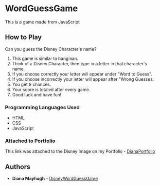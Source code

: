 # WordGuessGame
This is a game made from JavaScript

## How to Play

Can you guess the Disney Character's name?

1. This game is similar to hangman.
2. Think of a Disney Character, then type in a letter in that character's name.
3. If you choose correctly your letter will appear under "Word to Guess".
4. If you choose incorrectly your letter will appear after "Wrong Guesses.
5. You get 9 chances.
6. Your score is totaled after every game.
7. Good luck and have fun!

### Programming Languages Used

* HTML
* CSS
* JavaScript

### Attached to Portfolio

This link was attached to the Disney Image on my Portfolio - [DianaPortfolio](https://mayhugh82.github.io/DianaPortfolio/)

## Authors

* **Diana Mayhugh** - [DisneyWordGuessGame](https://mayhugh82.github.io/WordGuessGame/)

